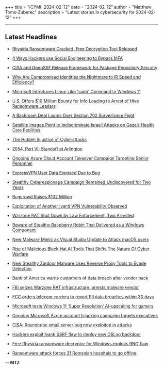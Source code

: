 +++
title = "ICYMI: 2024-02-12"
date = "2024-02-12"
author = "Matthew Toms-Zuberec"
description = "Latest stories in cybersecurity for 2024-02-12"
+++

---------------------------------------------------------------------------
## Latest Headlines
- [Rhysida Ransomware Cracked, Free Decryption Tool Released](https://thehackernews.com/2024/02/rhysida-ransomware-cracked-free.html)

- [4 Ways Hackers use Social Engineering to Bypass MFA](https://thehackernews.com/2024/02/4-ways-hackers-use-social-engineering.html)

- [CISA and OpenSSF Release Framework for Package Repository Security](https://thehackernews.com/2024/02/cisa-and-openssf-release-framework-for.html)

- [Why Are Compromised Identities the Nightmare to IR Speed and Efficiency?](https://thehackernews.com/2024/02/why-are-compromised-identities.html)

- [Microsoft Introduces Linux-Like 'sudo' Command to Windows 11](https://thehackernews.com/2024/02/microsoft-introduces-linux-like-sudo.html)

- [U.S. Offers $10 Million Bounty for Info Leading to Arrest of Hive Ransomware Leaders](https://thehackernews.com/2024/02/us-offers-10-million-bounty-for-info.html)

- [A Backroom Deal Looms Over Section 702 Surveillance Fight](https://www.wired.com/story/section-702-reform-backroom-deal/)

- [Satellite Images Point to Indiscriminate Israeli Attacks on Gaza’s Health Care Facilities](https://www.wired.com/story/israel-hamas-war-health-care-facilities-attack-study/)

- [The Hidden Injustice of Cyberattacks](https://www.wired.com/story/cybersecurity-marginalized-communities-problem/)

- [2054, Part VI: Standoff at Arlington](https://www.wired.com/story/2054-part-vi-standoff-at-arlington/)

- [Ongoing Azure Cloud Account Takeover Campaign Targeting Senior Personnel](https://www.securityweek.com/ongoing-azure-cloud-account-takeover-campaign-targeting-senior-personnel/)

- [ExpressVPN User Data Exposed Due to Bug](https://www.securityweek.com/expressvpn-user-data-exposed-due-to-bug/)

- [Stealthy Cyberespionage Campaign Remained Undiscovered for Two Years](https://www.securityweek.com/stealthy-cyberespionage-campaign-remained-undiscovered-for-two-years/)

- [Bugcrowd Raises $102 Million](https://www.securityweek.com/bugcrowd-raises-102-million/)

- [Exploitation of Another Ivanti VPN Vulnerability Observed](https://www.securityweek.com/exploitation-of-another-ivanti-vpn-vulnerability-observed/)

- [Warzone RAT Shut Down by Law Enforcement, Two Arrested](https://www.securityweek.com/warzone-rat-shut-down-by-law-enforcement-two-arrested/)

- [Beware of Stealthy Raspberry Robin That Delivered as a Windows Component](https://cybersecuritynews.com/beware-of-stealthy-raspberry-robin/)

- [New Malware Mimic as Visual Studio Update to Attack macOS users](https://cybersecuritynews.com/malware-visual-studio-macos/)

- [Rise of Malicious Black Hat AI Tools That Shifts The Nature Of Cyber Warfare](https://cybersecuritynews.com/rise-of-black-hat-ai-tools/)

- [New Stealthy Zardoor Malware Uses Reverse Proxy Tools to Evade Detection](https://cybersecuritynews.com/zardoor-malware/)

- [Bank of America warns customers of data breach after vendor hack](https://www.bleepingcomputer.com/news/security/bank-of-america-warns-customers-of-data-breach-after-vendor-hack/)

- [FBI seizes Warzone RAT infrastructure, arrests malware vendor](https://www.bleepingcomputer.com/news/security/fbi-seizes-warzone-rat-infrastructure-arrests-malware-vendor/)

- [FCC orders telecom carriers to report PII data breaches within 30 days](https://www.bleepingcomputer.com/news/security/fcc-orders-telecom-carriers-to-report-pii-data-breaches-within-30-days/)

- [Microsoft tests Windows 11 ‘Super Resolution’ AI-upscaling for gamers](https://www.bleepingcomputer.com/news/microsoft/microsoft-tests-windows-11-super-resolution-ai-upscaling-for-gamers/)

- [Ongoing Microsoft Azure account hijacking campaign targets executives](https://www.bleepingcomputer.com/news/security/ongoing-microsoft-azure-account-hijacking-campaign-targets-executives/)

- [CISA: Roundcube email server bug now exploited in attacks](https://www.bleepingcomputer.com/news/security/cisa-roundcube-email-server-bug-now-exploited-in-attacks/)

- [Hackers exploit Ivanti SSRF flaw to deploy new DSLog backdoor](https://www.bleepingcomputer.com/news/security/hackers-exploit-ivanti-ssrf-flaw-to-deploy-new-dslog-backdoor/)

- [Free Rhysida ransomware decryptor for Windows exploits RNG flaw](https://www.bleepingcomputer.com/news/security/free-rhysida-ransomware-decryptor-for-windows-exploits-rng-flaw/)

- [Ransomware attack forces 21 Romanian hospitals to go offline](https://www.bleepingcomputer.com/news/security/ransomware-attack-forces-21-romanian-hospitals-to-go-offline/)

**-- MTZ**